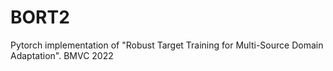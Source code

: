 # BORT2
Pytorch implementation of "Robust Target Training for Multi-Source Domain Adaptation". BMVC 2022
